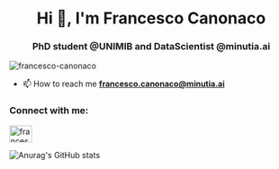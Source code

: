 <h1 align="center">Hi 👋, I'm Francesco Canonaco</h1>
<h3 align="center">PhD student @UNIMIB and DataScientist @minutia.ai</h3>

<p align="left"> <img src="https://komarev.com/ghpvc/?username=francesco-canonaco&label=Profile%20views&color=0e75b6&style=flat" alt="francesco-canonaco" /> </p>

- 📫 How to reach me **francesco.canonaco@minutia.ai**

<h3 align="left">Connect with me:</h3>
<p align="left">
<a href="https://linkedin.com/in/francesco-canonaco-3b099a121" target="blank"><img align="center" src="https://raw.githubusercontent.com/rahuldkjain/github-profile-readme-generator/master/src/images/icons/Social/linked-in-alt.svg" alt="francesco-canonaco-3b099a121" height="30" width="40" /></a>
</p>

![Anurag's GitHub stats](https://github-readme-stats.vercel.app/api?username=francesco-canonaco&show_icons=true&theme=radical)
